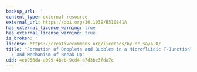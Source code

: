 ```yaml
---
backup_url: ''
content_type: external-resource
external_url: https://doi.org/10.1039/B510841A
has_external_licence_warning: true
has_external_license_warning: true
is_broken: ''
license: https://creativecommons.org/licenses/by-nc-sa/4.0/
title: "Formation of Droplets and Bubbles in a Microfluidic T-Junction\u2014Scaling\
  \ and Mechanism of Break-Up"
uid: 4eb956da-a099-4beb-9cd4-a7d3be3fda7c
---
```

